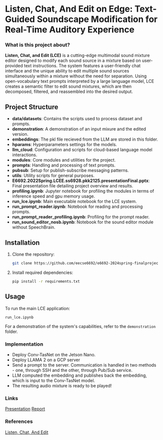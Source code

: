 <!---
[![Review Assignment Due Date](https://classroom.github.com/assets/deadline-readme-button-24ddc0f5d75046c5622901739e7c5dd533143b0c8e959d652212380cedb1ea36.svg)](https://classroom.github.com/a/UHGdSN-p)
# E6692 Spring 2024: Final Project

The description of the final project for e6692 2024 spring is provided in [the Google drive](https://docs.google.com/document/d/1o4E8MksTKACW7tfuazcWeNCaSGLv9YKAd7A5lqFmzkA/edit?usp=sharing)

This repo is an (empty) template which is distributed to students as a part of the Github classroom assignment process.

The repository (assigned by the Github Classroom) will become (after students accept the github classroom link invite) the repository for all project contents.

## How to modify this README.md file
Students need to maintain this repo to have a "professional look":
* Remove the instructions (this text)
* Provide description of the topic/project
* Provide organization of this repo 
* Add all relevant links: name of Google docs and link to them, links to public repos used, etc.
* For paper reviews it should include the organization of the directory, brief description how to run the code, what is in the code, links to relevant papers, links to relevant githubs, etc...

## INSTRUCTIONS for (re) naming the student's repository for the final project with one student:
* Students need to use the following naming rules for the repository with their solutions: e6692-2024Spring-FinalProject-GroupID-UNI 
(the first part "e6692-2024Spring-FinalProject" will probably be inherited from the assignment, so only UNI needs to be added) 
* Initially, the system may give the repo a name which ends with a student's Github userid. 
The student must change that name and replace it with the name requested in the point above (containing their UNI)
* Good Example: e6692-2024Spring-FinalProject-GroupID-zz9999;   Bad example: e6692-2024Spring-FinalProject-ee6040-2024Spring-FinalProject-GroupID-zz9999.
* This change can be done from the "Settings" tab which is located on the repo page.

## INSTRUCTIONS for naming the students' repository for the final project with more students. 
(Students need to use a 4-letter groupID/teamID): 
* Template: e6692-2024Spring-FinalProject-GroupID-UNI1-UNI2-UNI3. -> Example: e6692-2024Spring-FinalProject-MEME-zz9999-aa9999-aa0000.
-->
# Listen, Chat, And Edit on Edge: Text-Guided Soundscape Modification for Real-Time Auditory Experience

### What is this project about?
**Listen, Chat, and Edit (LCE)** is a cutting-edge multimodal sound mixture editor designed to modify each sound source in a mixture based on user-provided text instructions. The system features a user-friendly chat interface and the unique ability to edit multiple sound sources simultaneously within a mixture without the need for separation. Using open-vocabulary text prompts interpreted by a large language model, LCE creates a semantic filter to edit sound mixtures, which are then decomposed, filtered, and reassembled into the desired output.


## Project Structure
- **data/datasets**: Contains the scripts used to process dataset and prompts.
- **demonstration**: A demonstration of an input mixure and the edited version.
- **embeddings**: The pkl file recieved from the LLM are stored in this folder.
- **hparams**: Hyperparameters settings for the models.
- **llm_cloud**: Configuration and scripts for cloud-based language model interactions.
- **modules**: Core modules and utilities for the project.
- **prompts**: Handling and processing of text prompts.
- **pubsub**: Setup for publish-subscribe messaging patterns.
- **utils**: Utility scripts for general purposes.
- **E6692.2022Spring.LCEE.ss6928.pkk2125.presentationFinal.pptx**: Final presentation file detailing project overview and results.
- **profiling.ipynb**: Jupyter notebook for profiling the modules in terms of inference speed and gpu memory usage.
- **run_lce.ipynb**: Main executable notebook for the LCE system.
- **run_prompt_reader.ipynb**: Notebook for reading and processing prompts.
- **run_prompt_reader_profiling.ipynb**: Profiling for the prompt reader.
- **run_sound_editor_nosb.ipynb**: Notebook for the sound editor module without SpeechBrain.

## Installation
1. Clone the repository:
   ```bash
   git clone https://github.com/eecse6692/e6692-2024spring-finalproject-lcee.git
   ```
2. Install required dependencies:
   ```bash
   pip install -r requirements.txt
   ```

## Usage
To run the main LCE application:
```
run_lce.ipynb
```
For a demonstration of the system's capabilities, refer to the `demonstration` folder.

### Implementation

- Deploy Conv-TasNet on the Jetson Nano.
- Deploy LLAMA 2 on a GCP server
- Send a prompt to the server. Communication is handled in two methods - one, through SSH and the other, through Pub/Sub service.
- LLM computed the embedding and publishes back the embedding, which is input to the Conv-TasNet model.
- The resulting audio mixture is ready to be played!

### Links
[Presentation](https://github.com/eecse6692/e6692-2024spring-finalproject-lcee/blob/main/E6692.2022Spring.LCEE.ss6928.pkk2125.presentationFinal.pptx)
[Report](https://github.com/eecse6692/e6692-2024spring-finalproject-lcee/blob/main/Listen__Chat__and_Edit_on_Edge.pdf)


### References
[Listen, Chat, And Edit](https://arxiv.org/pdf/2402.03710)

